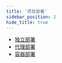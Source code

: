 ```yaml
---
title: '项目部署'
sidebar_position: 2
hide_title: true
---
```


- [独立部署](/docs/项目开发/项目部署/独立部署)
- [代理部署](/docs/项目开发/项目部署/代理部署)
- [容器部署](/docs/项目开发/项目部署/容器部署)